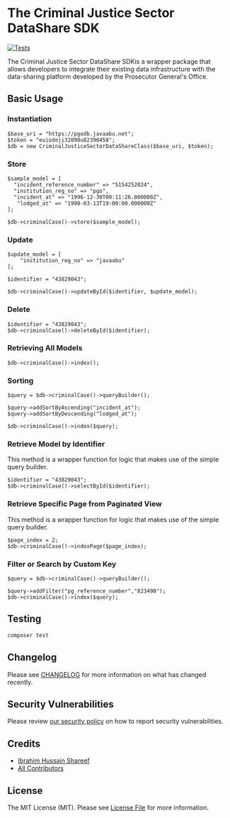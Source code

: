# The Criminal Justice Sector DataShare SDK 


[![Tests](https://img.shields.io/github/actions/workflow/status/javaabu-pvt-ltd/criminal-justice-sector-db-sdk/run-tests.yml?branch=main&label=tests&style=flat-square)](https://github.com/javaabu-pvt-ltd/criminal-justice-sector-db-sdk/actions/workflows/run-tests.yml)

The Criminal Justice Sector DataShare SDKis a wrapper package that allows developers to integrate their existing data infrastructure with the data-sharing platform developed by the Prosecutor General's Office.

## Basic Usage

### Instantiation
````
$base_uri = "https://pgodb.javaabu.net"; 
$token = "euiodeji32098u82390458"; 
$db = new CriminalJusticeSectorDataShareClass($base_uri, $token);
````
### Store 
````
$sample_model = [
  "incident_reference_number" => "5154252024",
  "institution_reg_no" => "pgo",
  "incident_at" => "1996-12-30T09:11:26.000000Z",
   "lodged_at" => "1998-03-13T19:00:00.000000Z"
];

$db->criminalCase()->store($sample_model);
````

### Update 
````
$update_model = [
    "institution_reg_no" => "javaabu"
];

$identifier = "43829043";

$db->criminalCase()->updateById($identifier, $update_model);
````
### Delete 
````
$identifier = "43829043";
$db->criminalCase()->deleteById($identifier);
````

### Retrieving All Models
````
$db->criminalCase()->index();
````
### Sorting
````
$query = $db->criminalCase()->queryBuilder();

$query->addSortByAscending("incident_at");
$query->addSortByDescending("lodged_at");

$db->criminalCase()->index($query);
````
### Retrieve Model by Identifier
This method is a wrapper function for logic that makes use of the simple query builder.
````
$identifier = "43829043";
$db->criminalCase()->selectById($identifier);
````
### Retrieve Specific Page from Paginated View
This method is a wrapper function for logic that makes use of the simple query builder. 
````
$page_index = 2;
$db->criminalCase()->indexPage($page_index);
````

### Filter or Search by Custom Key
`````
$query = $db->criminalCase()->queryBuilder();

$query->addFilter("pg_reference_number","823490");
$db->criminalCase()->index($query);
`````

## Testing

```bash
composer test
```

## Changelog

Please see [CHANGELOG](CHANGELOG.md) for more information on what has changed recently.


## Security Vulnerabilities

Please review [our security policy](../../security/policy) on how to report security vulnerabilities.

## Credits

- [Ibrahim Hussain Shareef](https://github.com/ihshareef)
- [All Contributors](../../contributors)

## License

The MIT License (MIT). Please see [License File](LICENSE.md) for more information.
